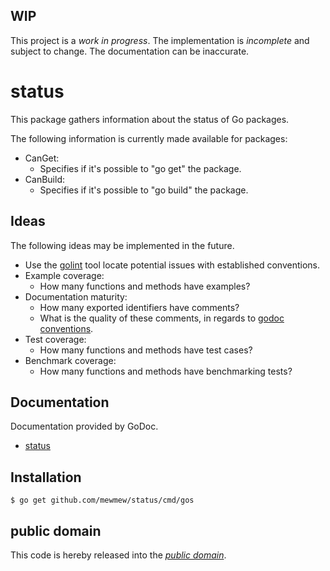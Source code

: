 WIP
---

This project is a *work in progress*. The implementation is *incomplete* and
subject to change. The documentation can be inaccurate.

status
======

This package gathers information about the status of Go packages.

The following information is currently made available for packages:

   * CanGet:
       - Specifies if it's possible to "go get" the package.
   * CanBuild:
       - Specifies if it's possible to "go build" the package.

Ideas
-----

The following ideas may be implemented in the future.

   * Use the [golint][] tool locate potential issues with established
     conventions.
   * Example coverage:
       - How many functions and methods have examples?
   * Documentation maturity:
       - How many exported identifiers have comments?
       - What is the quality of these comments, in regards to
         [godoc conventions][].
   * Test coverage:
       - How many functions and methods have test cases?
   * Benchmark coverage:
       - How many functions and methods have benchmarking tests?

[godoc conventions]: http://golang.org/doc/articles/godoc_documenting_go_code.html
[golint]: https://github.com/golang/lint/golint

Documentation
-------------

Documentation provided by GoDoc.

   - [status][]

[status]: http://godoc.org/github.com/mewmew/status

Installation
------------

    $ go get github.com/mewmew/status/cmd/gos

public domain
-------------

This code is hereby released into the *[public domain][]*.

[public domain]: https://creativecommons.org/publicdomain/zero/1.0/
